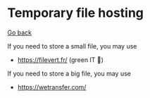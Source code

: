 # Temporary file hosting

[Go back](..)

If you need to store a small file, you may use

* <https://filevert.fr/> (green IT 🌳)

If you need to store a big file, you may use

* <https://wetransfer.com/>